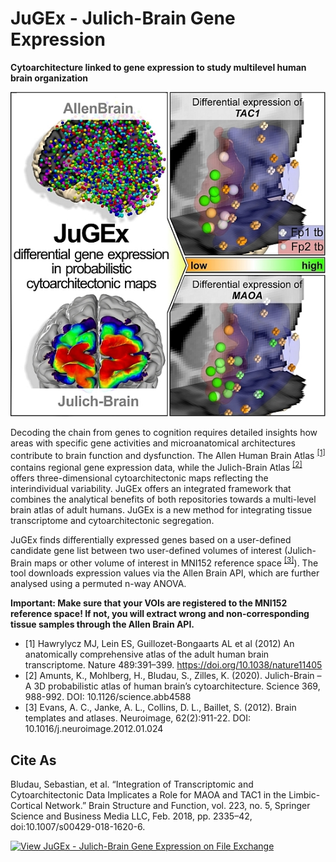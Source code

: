 
# JuGEx - Julich-Brain Gene Expression
**Cytoarchitecture linked to gene expression to study multilevel human brain organization**

![JuGEx_overview_image](jugex.jpg?raw=true "jugexxx")

Decoding the chain from genes to cognition requires detailed insights how areas with specific gene activities and microanatomical architectures contribute to brain function and dysfunction. The Allen Human Brain Atlas <sup>[[1]](#1)</sup> contains regional gene expression data, while the Julich-Brain Atlas <sup>[[2]](#2)</sup> offers three-dimensional cytoarchitectonic maps reflecting the interindividual variability. JuGEx offers an integrated framework that combines the analytical benefits of both repositories towards a multi-level brain atlas of adult humans. JuGEx is a new method for integrating tissue transcriptome and cytoarchitectonic segregation.

JuGEx finds differentially expressed genes based on a user-defined candidate gene list between two user-defined volumes of interest (Julich-Brain maps or other volume of interest in MNI152 reference space <sup>[[3]](#3)</sup>). The tool downloads expression values via the Allen Brain API, which are further analysed using a permuted n-way ANOVA.

**Important: Make sure that your VOIs are registered to the MNI152 reference space! If not, you will extract wrong and non-corresponding tissue samples through the Allen Brain API.**

- <a name="1"></a>[1] Hawrylycz MJ, Lein ES, Guillozet-Bongaarts AL et al (2012) An anatomically comprehensive atlas of the adult human brain transcriptome. Nature 489:391–399. https://doi.org/10.1038/nature11405 
- <a name="2"></a>[2] Amunts, K., Mohlberg, H., Bludau, S., Zilles, K. (2020). Julich-Brain – A 3D probabilistic atlas of human brain’s cytoarchitecture. Science 369, 988-992. DOI: 10.1126/science.abb4588 
- <a name="3"></a>[3] Evans, A. C., Janke, A. L., Collins, D. L., Baillet, S. (2012). Brain templates and atlases. Neuroimage, 62(2):911-22. DOI: 10.1016/j.neuroimage.2012.01.024

## Cite As
Bludau, Sebastian, et al. “Integration of Transcriptomic and Cytoarchitectonic Data Implicates a Role for MAOA and TAC1 in the Limbic-Cortical Network.” Brain Structure and Function, vol. 223, no. 5, Springer Science and Business Media LLC, Feb. 2018, pp. 2335–42, doi:10.1007/s00429-018-1620-6.


[![View JuGEx - Julich-Brain Gene Expression on File Exchange](https://www.mathworks.com/matlabcentral/images/matlab-file-exchange.svg)](https://de.mathworks.com/matlabcentral/fileexchange/80916-jugex-julich-brain-gene-expression)
